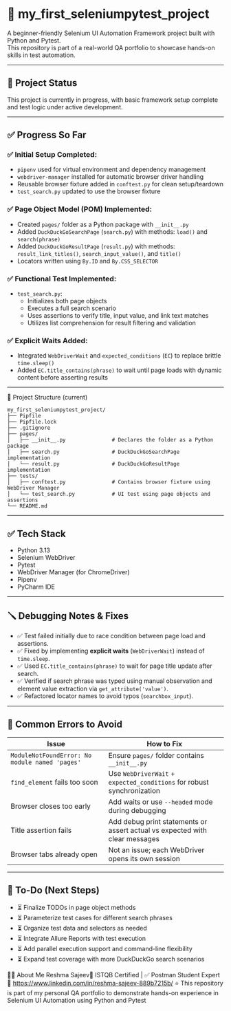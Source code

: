 # 🧪 my_first_seleniumpytest_project

A beginner-friendly Selenium UI Automation Framework project built with Python and Pytest.  
This repository is part of a real-world QA portfolio to showcase hands-on skills in test automation.

---

## 🔄 Project Status

This project is currently in progress, with basic framework setup complete and test logic under active development.

---

## ✅ Progress So Far

### ✅ Initial Setup Completed:
- `pipenv` used for virtual environment and dependency management  
- `webdriver-manager` installed for automatic browser driver handling  
- Reusable browser fixture added in `conftest.py` for clean setup/teardown  
- `test_search.py` updated to use the browser fixture  

### ✅ Page Object Model (POM) Implemented:
- Created `pages/` folder as a Python package with `__init__.py`  
- Added `DuckDuckGoSearchPage` (`search.py`) with methods: `load()` and `search(phrase)`  
- Added `DuckDuckGoResultPage` (`result.py`) with methods: `result_link_titles()`, `search_input_value()`, and `title()`  
- Locators written using `By.ID` and `By.CSS_SELECTOR`

### ✅ Functional Test Implemented:
- `test_search.py`:
  - Initializes both page objects  
  - Executes a full search scenario  
  - Uses assertions to verify title, input value, and link text matches  
  - Utilizes list comprehension for result filtering and validation  

### ✅ Explicit Waits Added:
- Integrated `WebDriverWait` and `expected_conditions` (`EC`) to replace brittle `time.sleep()`  
- Added `EC.title_contains(phrase)` to wait until page loads with dynamic content before asserting results  

---

📂 Project Structure (current)

```
my_first_seleniumpytest_project/
├── Pipfile
├── Pipfile.lock
├── .gitignore
├── pages/
│   ├── __init__.py               # Declares the folder as a Python package
│   ├── search.py                 # DuckDuckGoSearchPage implementation
│   └── result.py                 # DuckDuckGoResultPage implementation
├── tests/
│   ├── conftest.py               # Contains browser fixture using WebDriver Manager
│   └── test_search.py            # UI test using page objects and assertions
└── README.md

```
---

## ✅ Tech Stack

- Python 3.13  
- Selenium WebDriver  
- Pytest  
- WebDriver Manager (for ChromeDriver)  
- Pipenv  
- PyCharm IDE  

---

## 🪛 Debugging Notes & Fixes

- ✅ Test failed initially due to race condition between page load and assertions.
- ✅ Fixed by implementing **explicit waits** (`WebDriverWait`) instead of `time.sleep`.
- ✅ Used `EC.title_contains(phrase)` to wait for page title update after search.
- ✅ Verified if search phrase was typed using manual observation and element value extraction via `get_attribute('value')`.
- ✅ Refactored locator names to avoid typos (`searchbox_input`).

---

## 🚫 Common Errors to Avoid

| Issue | How to Fix |
|------|------------|
| `ModuleNotFoundError: No module named 'pages'` | Ensure `pages/` folder contains `__init__.py` |
| `find_element` fails too soon | Use `WebDriverWait` + `expected_conditions` for robust synchronization |
| Browser closes too early | Add waits or use `--headed` mode during debugging |
| Title assertion fails | Add debug print statements or assert actual vs expected with clear messages |
| Browser tabs already open | Not an issue; each WebDriver opens its own session |

---

## 📌 To-Do (Next Steps)

- ⏳ Finalize TODOs in page object methods  
- ⏳ Parameterize test cases for different search phrases  
- ⏳ Organize test data and selectors as needed  
- ⏳ Integrate Allure Reports with test execution  
- ⏳ Add parallel execution support and command-line flexibility  
- ⏳ Expand test coverage with more DuckDuckGo search scenarios  


🙋‍♀️ About Me
Reshma Sajeev🧪 ISTQB Certified | ✅ Postman Student Expert 🔗 https://www.linkedin.com/in/reshma-sajeev-889b7215b/
⭐ This repository is part of my personal QA portfolio to demonstrate hands-on experience in Selenium UI Automation using Python and Pytest

